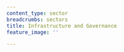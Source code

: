 ```yaml
---
content_type: sector
breadcrumbs: sectors
title: Infrastructure and Governance
feature_image: ''

---
```

